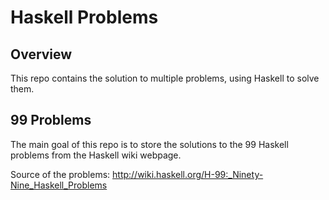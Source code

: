 # Haskell Problems

## Overview

This repo contains the solution to multiple problems, using Haskell to solve them.

## 99 Problems

The main goal of this repo is to store the solutions to the 99 Haskell problems from the Haskell wiki webpage.

Source of the problems: http://wiki.haskell.org/H-99:_Ninety-Nine_Haskell_Problems

